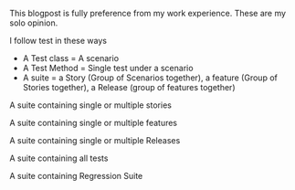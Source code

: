 This blogpost is fully preference from my work experience. These are my solo opinion. 

I follow test in these ways 

- A Test class = A scenario
- A Test Method = Single test under a scenario 
- A suite = a Story (Group of Scenarios together), a feature (Group of Stories together), a Release (group of features together)

A suite containing single or multiple stories

A suite containing single or multiple features 

A suite containing single or multiple Releases 

A suite containing all tests 

A suite containing Regression Suite 